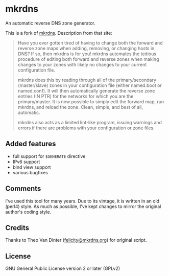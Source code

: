 # mkrdns

An automatic reverse DNS zone generator.

This is a fork of [mkrdns](https://sites.google.com/a/kluge.net/mkrdns/).
Description from that site:

> Have you ever gotten tired of having to change both the forward and
> reverse zone maps when adding, removing, or changing hosts in DNS? If
> so, then mkrdns is for you! mkrdns automates the tedious procedure of
> editing both forward and reverse zones when making changes to your
> zones with likely no changes to your current configuration file.
>
> mkrdns does this by reading through all of the primary/secondary
> (master/slave) zones in your configuration file (either named.boot
> or named.conf). It will then automatically generate the reverse
> zone entries (IN PTR) for the networks for which you are the
> primary/master. It is now possible to simply edit the forward map,
> run mkrdns, and reload the zone. Clean, simple, and best of all,
> automatic.
>
> mkrdns also acts as a limited lint-like program, issuing warnings and
> errors if there are problems with your configuration or zone files.

## Added features

- full support for `$GENERATE` directive
- IPv6 support
- bind view support
- various bugfixes

## Comments

I've used this tool for many years.  Due to its vintage, it is written
in an old (perl4) style.  As much as possible, I've kept changes to
mirror the original author's coding style.

## Credits

Thanks to Theo Van Dinter (felicity@mkrdns.org) for original script.

## License

GNU General Public License version 2 or later (GPLv2)
